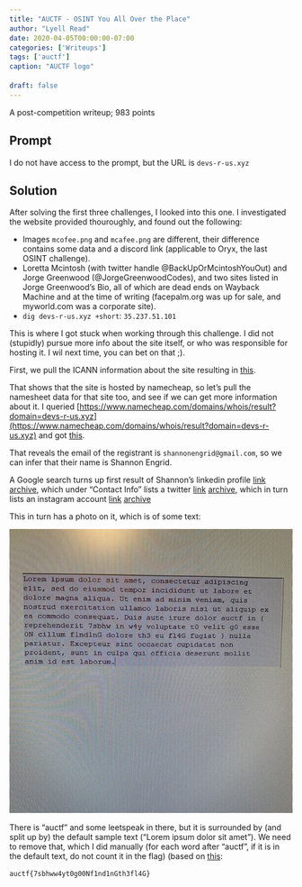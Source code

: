 ```yaml
---
title: "AUCTF - OSINT You All Over the Place"
author: "Lyell Read"
date: 2020-04-05T00:00:00-07:00
categories: ['Writeups']
tags: ['auctf']
caption: "AUCTF logo"

draft: false
---
```


A post-competition writeup; 983 points

## Prompt

I do not have access to the prompt, but the URL is `devs-r-us.xyz`

## Solution

After solving the first three challenges, I looked into this one. I investigated the website provided thouroughly, and found out the following:

- Images `mcofee.png` and `mcafee.png` are different, their difference contains some data and a discord link (applicable to Oryx, the last OSINT challenge).
- Loretta Mcintosh (with twitter handle @BackUpOrMcintoshYouOut) and Jorge Greenwood (@JorgeGreenwoodCodes), and two sites listed in Jorge Greenwood’s Bio, all of which are dead ends on Wayback Machine and at the time of writing (facepalm.org was up for sale, and myworld.com was a corporate site).
- `dig devs-r-us.xyz +short`: `35.237.51.101`

This is where I got stuck when working through this challenge. I did not (stupidly) pursue more info about the site itself, or who was responsible for hosting it. I wil next time, you can bet on that ;).

First, we pull the ICANN information about the site resulting in [this](https://github.com/lyellread/ctf-writeups/blob/master/2020-auctf/osint-you-all-over-the-place/icann.json).

That shows that the site is hosted by namecheap, so let’s pull the namesheet data for that site too, and see if we can get more information about it. I queried [https://www.namecheap.com/domains/whois/result?domain=devs-r-us.xyz](https://www.namecheap.com/domains/whois/result?domain=devs-r-us.xyz) and got [this](https://github.com/lyellread/ctf-writeups/blob/master/2020-auctf/osint-you-all-over-the-place/namecheap.txt).

That reveals the email of the registrant is `shannonengrid@gmail.com`, so we can infer that their name is Shannon Engrid.

A Google search turns up first result of Shannon’s linkedin profile [link](https://www.linkedin.com/in/shannon-engrid-07b0b01a2/detail/contact-info/) [archive](http://archive.today/2020.04.06-052058/https://www.linkedin.com/in/shannon-engrid-07b0b01a2/detail/contact-info/), which under “Contact Info” lists a twitter [link](https://twitter.com/SFelinefriend) [archive](http://archive.today/2020.04.06-052229/https://twitter.com/SFelinefriend), which in turn lists an instagram account [link](https://www.instagram.com/s.e.grid/) [archive](http://archive.today/2020.04.06-052233/https://www.instagram.com/s.e.grid/)

This in turn has a photo on it, which is of some text:

![Photo of a computer screen showing the Lorem Ipsum text containing a CTF flag](/blog/auctf-osint-you-all-over-the-place-lorem.jpg)

There is “auctf” and some leetspeak in there, but it is surrounded by (and split up by) the default sample text (“Lorem ipsum dolor sit amet”). We need to remove that, which I did manually (for each word after “auctf”, if it is in the default text, do not count it in the flag) (based on [this](https://loremipsum.io/):

```
auctf{7sbhww4yt0g00Nf1nd1nGth3fl4G}
```
